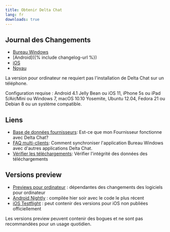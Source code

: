 ```yaml
---
title: Obtenir Delta Chat
lang: fr
downloads: true
---
```


## Journal des Changements

* [Bureau Windows](https://github.com/deltachat/deltachat-desktop/blob/master/CHANGELOG.md)
* [Android]({% include changelog-url %})
* [iOS](https://github.com/deltachat/deltachat-ios/blob/master/CHANGELOG.md)
* [Noyau](https://github.com/deltachat/deltachat-core-rust/blob/master/CHANGELOG.md)

La version pour ordinateur ne requiert pas l'installation de Delta Chat sur un téléphone.

Configuration requise :
Android 4.1 Jelly Bean
ou iOS 11, iPhone 5s ou iPad 5/Air/Mini
ou Windows 7, macOS 10.10 Yosemite, Ubuntu 12.04, Fedora 21 ou Debian 8
ou un système compatible.

## Liens

* [Base de données fournisseurs](https://providers.delta.chat/): Est-ce que mon Fournisseur fonctionne avec Delta Chat?
* [FAQ multi-clients](help#multiclient): Comment synchroniser l'application Bureau Windows avec d'autres applications Delta Chat.
* [Vérifier les téléchargements](verify-downloads): Vérifier l'intégrité des données des téléchargements

## Versions preview

* [Previews pour ordinateur](https://download.delta.chat/desktop/preview/) : dépendantes des changements des logiciels pour ordinateur
* [Android Nightly](https://download.delta.chat/android/nightly/) : compilée hier soir avec le code le plus récent
* [iOS Testflight](https://testflight.apple.com/join/uEMc1NxS) : peut contenir des versions pour iOS non publiées officiellement

Les versions preview peuvent contenir des bogues et ne sont pas recommandées pour un usage quotidien.